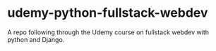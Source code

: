 # udemy-python-fullstack-webdev
A repo following through the Udemy course on fullstack webdev with python and Django.
